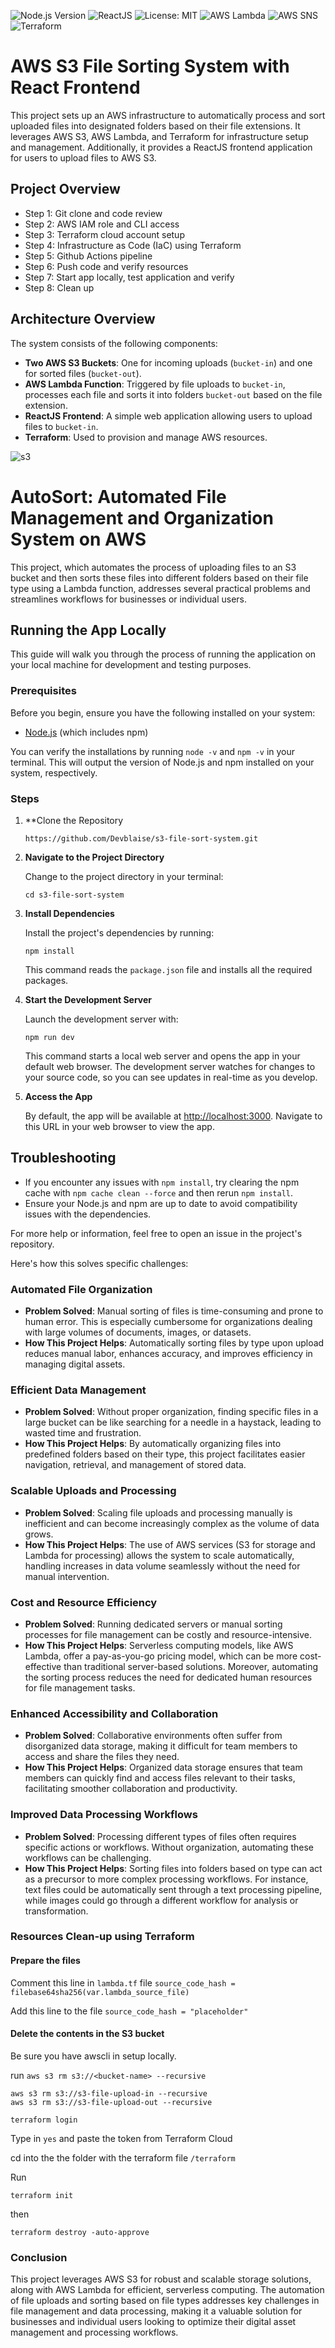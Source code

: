 ![Node.js Version](https://img.shields.io/badge/node.js-v20.0-green.svg)
![ReactJS](https://img.shields.io/badge/ReactJS-20232A?logo=react)
![License: MIT](https://img.shields.io/badge/License-MIT-yellow.svg)
![AWS Lambda](https://img.shields.io/badge/AWS-Lambda-ff9900)
![AWS SNS](https://img.shields.io/badge/AWS-SNS-orange)
![Terraform](https://img.shields.io/badge/Terraform-7B42BC?logo=terraform&logoColor=white)


# AWS S3 File Sorting System with React Frontend

This project sets up an AWS infrastructure to automatically process and sort uploaded files into designated folders based on their file extensions. It leverages AWS S3, AWS Lambda, and Terraform for infrastructure setup and management. Additionally, it provides a ReactJS frontend application for users to upload files to AWS S3.


## Project Overview
- Step 1: Git clone and code review
- Step 2: AWS IAM role and CLI access
- Step 3: Terraform cloud account setup 
- Step 4: Infrastructure as Code (IaC) using Terraform 
- Step 5: Github Actions pipeline
- Step 6: Push code and verify resources
- Step 7: Start app locally, test application and verify
- Step 8: Clean up 


## Architecture Overview

The system consists of the following components:
- **Two AWS S3 Buckets**: One for incoming uploads (`bucket-in`) and one for sorted files (`bucket-out`).
- **AWS Lambda Function**: Triggered by file uploads to `bucket-in`, processes each file and sorts it into folders `bucket-out` based on the file extension.
- **ReactJS Frontend**: A simple web application allowing users to upload files to `bucket-in`.
- **Terraform**: Used to provision and manage AWS resources.


![s3](https://github.com/Devblaise/s3-file-upload/blob/main/src/assets/aws_s3_file_sort.png?raw=true)



# AutoSort: Automated File Management and Organization System on AWS
This project, which automates the process of uploading files to an S3 bucket and then sorts these files into different folders based on their file type using a Lambda function, addresses several practical problems and streamlines workflows for businesses or individual users. 


## Running the App Locally

This guide will walk you through the process of running the application on your local machine for development and testing purposes.

### Prerequisites

Before you begin, ensure you have the following installed on your system:
- [Node.js](https://nodejs.org/) (which includes npm)

You can verify the installations by running `node -v` and `npm -v` in your terminal. This will output the version of Node.js and npm installed on your system, respectively.

### Steps

1. **Clone the Repository 


   ```
   https://github.com/Devblaise/s3-file-sort-system.git
   ```

2. **Navigate to the Project Directory**

   Change to the project directory in your terminal:

   ```
   cd s3-file-sort-system
   ```


3. **Install Dependencies**

   Install the project's dependencies by running:

   ```
   npm install
   ```

   This command reads the `package.json` file and installs all the required packages.

4. **Start the Development Server**

   Launch the development server with:

   ```
   npm run dev
   ```

   This command starts a local web server and opens the app in your default web browser. The development server watches for changes to your source code, so you can see updates in real-time as you develop.

5. **Access the App**

   By default, the app will be available at [http://localhost:3000](http://localhost:3000). Navigate to this URL in your web browser to view the app.

## Troubleshooting

- If you encounter any issues with `npm install`, try clearing the npm cache with `npm cache clean --force` and then rerun `npm install`.
- Ensure your Node.js and npm are up to date to avoid compatibility issues with the dependencies.

For more help or information, feel free to open an issue in the project's repository.


Here's how this solves specific challenges:

### Automated File Organization

- **Problem Solved**: Manual sorting of files is time-consuming and prone to human error. This is especially cumbersome for organizations dealing with large volumes of documents, images, or datasets.
- **How This Project Helps**: Automatically sorting files by type upon upload reduces manual labor, enhances accuracy, and improves efficiency in managing digital assets.

### Efficient Data Management

- **Problem Solved**: Without proper organization, finding specific files in a large bucket can be like searching for a needle in a haystack, leading to wasted time and frustration.
- **How This Project Helps**: By automatically organizing files into predefined folders based on their type, this project facilitates easier navigation, retrieval, and management of stored data.

### Scalable Uploads and Processing

- **Problem Solved**: Scaling file uploads and processing manually is inefficient and can become increasingly complex as the volume of data grows.
- **How This Project Helps**: The use of AWS services (S3 for storage and Lambda for processing) allows the system to scale automatically, handling increases in data volume seamlessly without the need for manual intervention.

### Cost and Resource Efficiency

- **Problem Solved**: Running dedicated servers or manual sorting processes for file management can be costly and resource-intensive.
- **How This Project Helps**: Serverless computing models, like AWS Lambda, offer a pay-as-you-go pricing model, which can be more cost-effective than traditional server-based solutions. Moreover, automating the sorting process reduces the need for dedicated human resources for file management tasks.

### Enhanced Accessibility and Collaboration

- **Problem Solved**: Collaborative environments often suffer from disorganized data storage, making it difficult for team members to access and share the files they need.
- **How This Project Helps**: Organized data storage ensures that team members can quickly find and access files relevant to their tasks, facilitating smoother collaboration and productivity.

### Improved Data Processing Workflows

- **Problem Solved**: Processing different types of files often requires specific actions or workflows. Without organization, automating these workflows can be challenging.
- **How This Project Helps**: Sorting files into folders based on type can act as a precursor to more complex processing workflows. For instance, text files could be automatically sent through a text processing pipeline, while images could go through a different workflow for analysis or transformation.


### Resources Clean-up using Terraform

#### Prepare the files

Comment this line in `lambda.tf` file 
`source_code_hash = filebase64sha256(var.lambda_source_file)`

Add this line to the file 
`source_code_hash = "placeholder"`

#### Delete the contents in the S3 bucket  

Be sure you have awscli in setup locally.

run `aws s3 rm s3://<bucket-name> --recursive`
```
aws s3 rm s3://s3-file-upload-in --recursive
aws s3 rm s3://s3-file-upload-out --recursive
```

```
terraform login
```
 Type in `yes` and paste the token from Terraform Cloud

 cd into the the folder with the terraform file `/terraform`

 Run 
 ```
 terraform init
 ```

then 

```
terraform destroy -auto-approve
```


### Conclusion

This project leverages AWS S3 for robust and scalable storage solutions, along with AWS Lambda for efficient, serverless computing. The automation of file uploads and sorting based on file types addresses key challenges in file management and data processing, making it a valuable solution for businesses and individual users looking to optimize their digital asset management and processing workflows.
